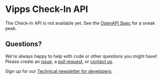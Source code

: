 <!-- START_METADATA
---
title: Introduction
sidebar_position: 1
hide_table_of_contents: true
---
END_METADATA -->

# Vipps Check-In API

The Check-In API is not available yet. See the [OpenAPI Spec](https://vippsas.github.io/vipps-check-in-api/redoc.html) for a sneak peek.

## Questions?

We're always happy to help with code or other questions you might have!
Please create an [issue](https://github.com/vippsas/vipps-check-in-api/issues),
a [pull request](https://github.com/vippsas/vipps-check-in-api/pulls),
or [contact us](https://github.com/vippsas/vipps-developers/blob/master/contact.md).

Sign up for our [Technical newsletter for developers](https://github.com/vippsas/vipps-developers/tree/master/newsletters).

